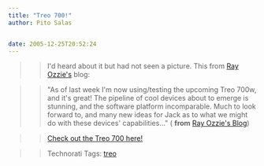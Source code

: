 ```yaml
---
title: "Treo 700!"
author: Pito Salas


date: 2005-12-25T20:52:24
---
```



>>

>> I'd heard about it but had not seen a picture. This from [Ray
Ozzie's](<http://spaces.msn.com/members/rayozzie/Blog/cns!1pyct_cYtbBtOBPDVAumMEdw!262.entry>)
blog:

>>

>> "As of last week I'm now using/testing the upcoming Treo 700w, and it's
great! The pipeline of cool devices about to emerge is stunning, and the
software platform incomparable. Much to look forward to, and many new ideas
for Jack as to what we might do with these devices' capabilities…" ( **from**
[Ray Ozzie's
Blog](<http://spaces.msn.com/members/rayozzie/Blog/cns!1pyct_cYtbBtOBPDVAumMEdw!262.entry>))

>>

>> [Check out the Treo 700 here!](<http://vzwshop.com/treo700w/>)

>>

>> Technorati Tags: [treo](<http://www.technorati.com/tag/treo>)


